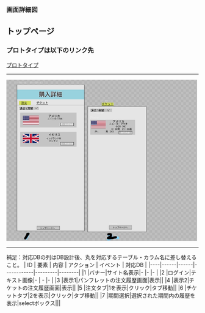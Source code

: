 ### 画面詳細図
## トップページ
### プロトタイプは以下のリンク先
[プロトタイプ](https://www.figma.com/file/YG5ey5pOtI5ZYlaZHWfvS7/Untitled?node-id=3%3A44)
*****
<img src="../img/購入詳細_LI.jpg" width="500">

*****
補足：対応DBの列はDB設計後、丸を対応するテーブル・カラム名に差し替えること。
| ID | 要素 | 内容 | アクション | イベント | 対応DB |
|----|------|------|------------|---------|--------|
|1   |バナー|サイト名表示|-      |-        |-       |
|2   |ログイン|テキスト画像|-    | -        |-      |
|3   |表示1|パンフレットの注文履歴画面|表示||
|4   |表示2|チケットの注文履歴画面|表示||
|5   |注文タブ|1を表示|クリック|タブ移動||
|6   |チケットタブ|2を表示|クリック|タブ移動||
|7   |期間選択|選択された期間内の履歴を表示|selectボックス|||
